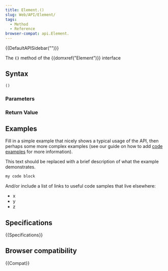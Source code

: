 ```yaml
---
title: Element.()
slug: Web/API/Element/
tags:
  - Method
  - Reference
browser-compat: api.Element.
---
```

{{DefaultAPISidebar("")}}

The **`()`** method of the {{domxref("Element")}} interface 

## Syntax

```js
()
```

### Parameters



### Return Value



## Examples

Fill in a simple example that nicely shows a typical usage of the API, then perhaps some more complex examples (see our guide on how to add [code examples](/en-US/docs/MDN/Contribute/Structures/Code_examples) for more information).

This text should be replaced with a brief description of what the example demonstrates.

```js
my code block
```

And/or include a list of links to useful code samples that live elsewhere:

*   x
*   y
*   z

## Specifications

{{Specifications}}

## Browser compatibility

{{Compat}}

